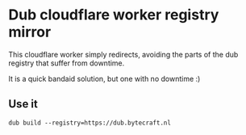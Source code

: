 # Dub cloudflare worker registry mirror

This cloudflare worker simply redirects, avoiding the parts of the dub registry that suffer from downtime.

It is a quick bandaid solution, but one with no downtime :)

## Use it

`dub build --registry=https://dub.bytecraft.nl`
